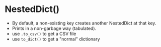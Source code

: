 # NestedDict()

* By default, a non-existing key creates another NestedDict at that key.
* Prints in a non-garbage way (tabulated).
* use `.to_csv()` to get a CSV file
* use `to_dict()` to get a "normal" dictionary
